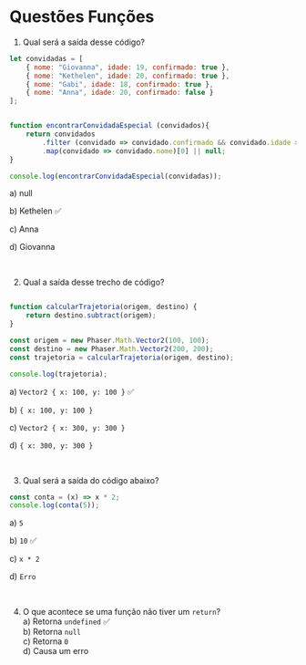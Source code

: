 # Questões Funções

1. Qual será a saída desse código?

```javascript
let convidadas = [
    { nome: "Giovanna", idade: 19, confirmado: true },
    { nome: "Kethelen", idade: 20, confirmado: true },
    { nome: "Gabi", idade: 18, confirmado: true },
    { nome: "Anna", idade: 20, confirmado: false }
];


function encontrarConvidadaEspecial (convidados){
    return convidados
        .filter (convidado => convidado.confirmado && convidado.idade >= 20)
        .map(convidado => convidado.nome)[0] || null;
}

console.log(encontrarConvidadaEspecial(convidadas));

```

a) null

b) Kethelen ✅

c) Anna

d) Giovanna

<br>

2. Qual a saída desse trecho de código?

```javascript

function calcularTrajetoria(origem, destino) {
    return destino.subtract(origem);
}

const origem = new Phaser.Math.Vector2(100, 100);
const destino = new Phaser.Math.Vector2(200, 200);
const trajetoria = calcularTrajetoria(origem, destino);

console.log(trajetoria);

```

a) `Vector2 { x: 100, y: 100 }` ✅

b) `{ x: 100, y: 100 }`

c) `Vector2 { x: 300, y: 300 }`

d) `{ x: 300, y: 300 }`

<br>

3. Qual será a saída do código abaixo?  

```javascript
const conta = (x) => x * 2;
console.log(conta(5));
```  

a) `5`  

b) `10` ✅

c) `x * 2`  

d) `Erro`  

<br>

4. O que acontece se uma função não tiver um `return`?  
a) Retorna `undefined` ✅  
b) Retorna `null`  
c) Retorna `0`  
d) Causa um erro  




